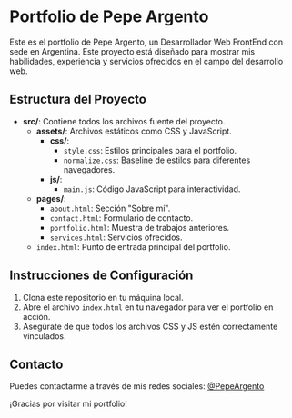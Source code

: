 # Portfolio de Pepe Argento

Este es el portfolio de Pepe Argento, un Desarrollador Web FrontEnd con sede en Argentina. Este proyecto está diseñado para mostrar mis habilidades, experiencia y servicios ofrecidos en el campo del desarrollo web.

## Estructura del Proyecto

- **src/**: Contiene todos los archivos fuente del proyecto.
  - **assets/**: Archivos estáticos como CSS y JavaScript.
    - **css/**: 
      - `style.css`: Estilos principales para el portfolio.
      - `normalize.css`: Baseline de estilos para diferentes navegadores.
    - **js/**: 
      - `main.js`: Código JavaScript para interactividad.
  - **pages/**: 
    - `about.html`: Sección "Sobre mí".
    - `contact.html`: Formulario de contacto.
    - `portfolio.html`: Muestra de trabajos anteriores.
    - `services.html`: Servicios ofrecidos.
  - `index.html`: Punto de entrada principal del portfolio.

## Instrucciones de Configuración

1. Clona este repositorio en tu máquina local.
2. Abre el archivo `index.html` en tu navegador para ver el portfolio en acción.
3. Asegúrate de que todos los archivos CSS y JS estén correctamente vinculados.

## Contacto

Puedes contactarme a través de mis redes sociales: [@PepeArgento](https://twitter.com/PepeArgento) 

¡Gracias por visitar mi portfolio!